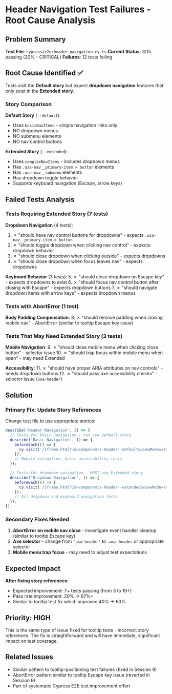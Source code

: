 # Header Navigation Test Failures - Root Cause Analysis

## Problem Summary

**Test File**: `cypress/e2e/header-navigation.cy.ts`
**Current Status**: 3/15 passing (20% - CRITICAL)
**Failures**: 12 tests failing

## Root Cause Identified ✅

Tests visit the **Default story** but expect **dropdown navigation** features that only exist in the **Extended story**.

### Story Comparison

**Default Story** (`--default`):
- Uses `basicNavItems` - simple navigation links only
- NO dropdown menus
- NO submenu elements
- NO nav control buttons

**Extended Story** (`--extended`):
- Uses `complexNavItems` - includes dropdown menus
- Has `.usa-nav__primary-item > button` elements
- Has `.usa-nav__submenu` elements
- Has dropdown toggle behavior
- Supports keyboard navigation (Escape, arrow keys)

## Failed Tests Analysis

### Tests Requiring Extended Story (7 tests)

**Dropdown Navigation** (4 tests):
1. ✗ "should have nav control buttons for dropdowns" - expects `.usa-nav__primary-item > button`
2. ✗ "should toggle dropdown when clicking nav control" - expects dropdown behavior
3. ✗ "should close dropdown when clicking outside" - expects dropdowns
4. ✗ "should close dropdown when focus leaves nav" - expects dropdowns

**Keyboard Behavior** (3 tests):
5. ✗ "should close dropdown on Escape key" - expects dropdowns to exist
6. ✗ "should focus nav control button after closing with Escape" - expects dropdown buttons
7. ✗ "should navigate dropdown items with arrow keys" - expects dropdown menus

### Tests with AbortError (1 test)

**Body Padding Compensation**:
8. ✗ "should remove padding when closing mobile nav" - AbortError (similar to tooltip Escape key issue)

### Tests That May Need Extended Story (3 tests)

**Mobile Navigation**:
9. ✗ "should close mobile menu when clicking close button" - selector issue
10. ✗ "should trap focus within mobile menu when open" - may need Extended

**Accessibility**:
11. ✗ "should have proper ARIA attributes on nav controls" - needs dropdown buttons
12. ✗ "should pass axe accessibility checks" - selector issue (`usa-header`)

## Solution

### Primary Fix: Update Story References

Change test file to use appropriate stories:

```typescript
describe('Header Navigation', () => {
  // Tests for basic navigation - can use Default story
  describe('Basic Navigation', () => {
    beforeEach(() => {
      cy.visit('/iframe.html?id=components-header--default&viewMode=story');
    });
    // Mobile navigation, basic accessibility tests
  });

  // Tests for dropdown navigation - MUST use Extended story
  describe('Dropdown Navigation', () => {
    beforeEach(() => {
      cy.visit('/iframe.html?id=components-header--extended&viewMode=story');
    });
    // All dropdown and keyboard navigation tests
  });
});
```

### Secondary Fixes Needed

1. **AbortError on mobile nav close** - investigate event handler cleanup (similar to tooltip Escape key)
2. **Axe selector** - change from `'usa-header'` to `.usa-header` or appropriate selector
3. **Mobile menu trap focus** - may need to adjust test expectations

## Expected Impact

**After fixing story references**:
- Expected improvement: 7+ tests passing (from 3 to 10+)
- Pass rate improvement: 20% → 67%+
- Similar to tooltip test fix which improved 40% → 60%

## Priority: HIGH

This is the same type of issue fixed for tooltip tests - incorrect story references. The fix is straightforward and will have immediate, significant impact on test coverage.

## Related Issues

- Similar pattern to tooltip-positioning test failures (fixed in Session 9)
- AbortError pattern similar to tooltip Escape key issue (reverted in Session 9)
- Part of systematic Cypress E2E test improvement effort

